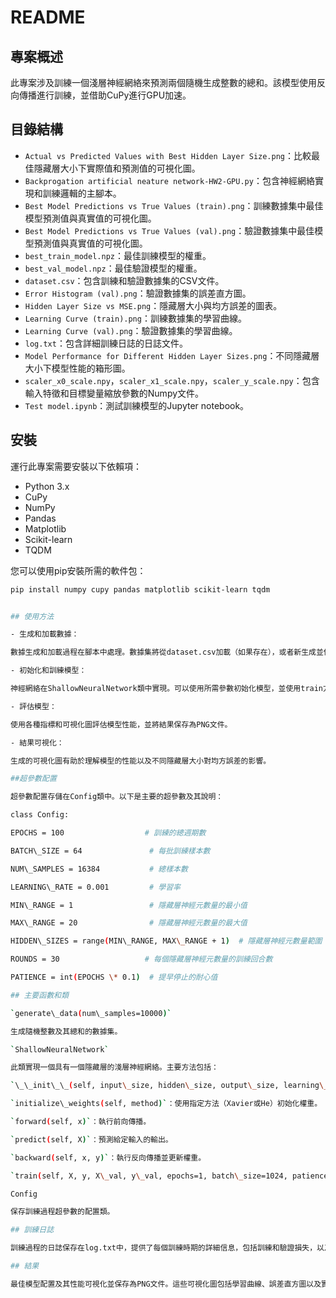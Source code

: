 # README

## 專案概述

此專案涉及訓練一個淺層神經網絡來預測兩個隨機生成整數的總和。該模型使用反向傳播進行訓練，並借助CuPy進行GPU加速。

## 目錄結構

- `Actual vs Predicted Values with Best Hidden Layer Size.png`：比較最佳隱藏層大小下實際值和預測值的可視化圖。
- `Backprogation artificial neature network-HW2-GPU.py`：包含神經網絡實現和訓練邏輯的主腳本。
- `Best Model Predictions vs True Values (train).png`：訓練數據集中最佳模型預測值與真實值的可視化圖。
- `Best Model Predictions vs True Values (val).png`：驗證數據集中最佳模型預測值與真實值的可視化圖。
- `best_train_model.npz`：最佳訓練模型的權重。
- `best_val_model.npz`：最佳驗證模型的權重。
- `dataset.csv`：包含訓練和驗證數據集的CSV文件。
- `Error Histogram (val).png`：驗證數據集的誤差直方圖。
- `Hidden Layer Size vs MSE.png`：隱藏層大小與均方誤差的圖表。
- `Learning Curve (train).png`：訓練數據集的學習曲線。
- `Learning Curve (val).png`：驗證數據集的學習曲線。
- `log.txt`：包含詳細訓練日誌的日誌文件。
- `Model Performance for Different Hidden Layer Sizes.png`：不同隱藏層大小下模型性能的箱形圖。
- `scaler_x0_scale.npy`，`scaler_x1_scale.npy`，`scaler_y_scale.npy`：包含輸入特徵和目標變量縮放參數的Numpy文件。
- `Test model.ipynb`：測試訓練模型的Jupyter notebook。

## 安裝

運行此專案需要安裝以下依賴項：

- Python 3.x
- CuPy
- NumPy
- Pandas
- Matplotlib
- Scikit-learn
- TQDM

您可以使用pip安裝所需的軟件包：

```bash
pip install numpy cupy pandas matplotlib scikit-learn tqdm


## 使用方法

- 生成和加載數據：

數據生成和加載過程在腳本中處理。數據集將從dataset.csv加載（如果存在），或者新生成並保存到文件中。

- 初始化和訓練模型：

神經網絡在ShallowNeuralNetwork類中實現。可以使用所需參數初始化模型，並使用train方法對其進行訓練。

- 評估模型：

使用各種指標和可視化圖評估模型性能，並將結果保存為PNG文件。

- 結果可視化：

生成的可視化圖有助於理解模型的性能以及不同隱藏層大小對均方誤差的影響。

##超參數配置

超參數配置存儲在Config類中。以下是主要的超參數及其說明：

class Config:

EPOCHS = 100                  # 訓練的總週期數

BATCH\_SIZE = 64               # 每批訓練樣本數

NUM\_SAMPLES = 16384           # 總樣本數

LEARNING\_RATE = 0.001         # 學習率

MIN\_RANGE = 1                 # 隱藏層神經元數量的最小值

MAX\_RANGE = 20                # 隱藏層神經元數量的最大值

HIDDEN\_SIZES = range(MIN\_RANGE, MAX\_RANGE + 1)  # 隱藏層神經元數量範圍

ROUNDS = 30                   # 每個隱藏層神經元數量的訓練回合數

PATIENCE = int(EPOCHS \* 0.1)  # 提早停止的耐心值

## 主要函數和類

`generate\_data(num\_samples=10000)`

生成隨機整數及其總和的數據集。

`ShallowNeuralNetwork`

此類實現一個具有一個隱藏層的淺層神經網絡。主要方法包括：

`\_\_init\_\_(self, input\_size, hidden\_size, output\_size, learning\_rate=0.01, init\_method='xavier')`：初始化網絡。

`initialize\_weights(self, method)`：使用指定方法（Xavier或He）初始化權重。

`forward(self, x)`：執行前向傳播。

`predict(self, X)`：預測給定輸入的輸出。

`backward(self, x, y)`：執行反向傳播並更新權重。

`train(self, X, y, X\_val, y\_val, epochs=1, batch\_size=1024, patience=10)`：使用提供的數據集訓練模型。

Config

保存訓練過程超參數的配置類。

## 訓練日誌

訓練過程的日誌保存在log.txt中，提供了每個訓練時期的詳細信息，包括訓練和驗證損失，以及任何提前停止事件。

## 結果

最佳模型配置及其性能可視化並保存為PNG文件。這些可視化圖包括學習曲線、誤差直方圖以及實際值和預測值的比較。

